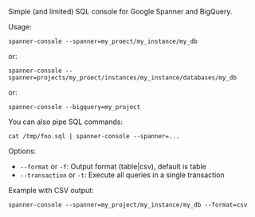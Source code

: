 Simple (and limited) SQL console for Google Spanner and BigQuery.

Usage:

```
spanner-console --spanner=my_proect/my_instance/my_db
```

or:

```
spanner-console --spanner=projects/my_proect/instances/my_instance/databases/my_db
```

or:

```
spanner-console --bigquery=my_project
```

You can also pipe SQL commands:

```
cat /tmp/foo.sql | spanner-console --spanner=...
```

Options:

- `--format` or `-f`: Output format (table|csv), default is table
- `--transaction` or `-t`: Execute all queries in a single transaction

Example with CSV output:

```
spanner-console --spanner=my_project/my_instance/my_db --format=csv
```